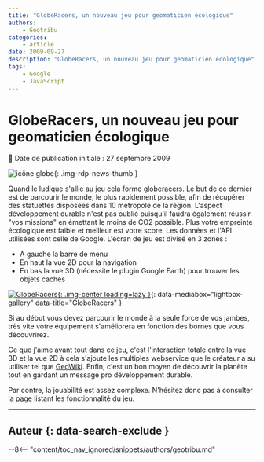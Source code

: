 ```yaml
---
title: "GlobeRacers, un nouveau jeu pour geomaticien écologique"
authors:
    - Geotribu
categories:
    - article
date: 2009-09-27
description: "GlobeRacers, un nouveau jeu pour geomaticien écologique"
tags:
    - Google
    - JavaScript
---
```


# GlobeRacers, un nouveau jeu pour geomaticien écologique

:calendar: Date de publication initiale : 27 septembre 2009

![icône globe](https://cdn.geotribu.fr/img/internal/icons-rdp-news/world.png){: .img-rdp-news-thumb }

Quand le ludique s'allie au jeu cela forme [globeracers](http://www.globeracers.net/index.php?option=com_frontpage&Itemid=1). Le but de ce dernier est de parcourir le monde, le plus rapidement possible, afin de récupérer des statuettes disposées dans 10 métropole de la région. L'aspect développement durable n'est pas oublié puisqu'il faudra également réussir "vos missions" en émettant le moins de CO2 possible. Plus votre empreinte écologique est faible et meilleur est votre score. Les données et l'API utilisées sont celle de Google. L'écran de jeu est divisé en 3 zones :

* A gauche la barre de menu
* En haut la vue 2D pour la navigation
* En bas la vue 3D (nécessite le plugin Google Earth) pour trouver les objets cachés

[![GlobeRacers](https://cdn.geotribu.fr/img/articles-blog-rdp/articles/2009/globeracers.png "GlobeRacers"){: .img-center loading=lazy }](https://cdn.geotribu.fr/img/articles-blog-rdp/articles/2009/globeracers.png){: data-mediabox="lightbox-gallery" data-title="GlobeRacers" }

Si au début vous devez parcourir le monde à la seule force de vos jambes, très vite votre équipement s'améliorera en fonction des bornes que vous découvrirez.

Ce que j'aime avant tout dans ce jeu, c'est l'interaction totale entre la vue 3D et la vue 2D à cela s'ajoute les multiples webservice que le créateur a su utiliser tel que [GeoWiki](http://www.geowiki.fr/index.php?title=Accueil). Enfin, c'est un bon moyen de découvrir la planète tout en gardant un message pro développement durable.

Par contre, la jouabilité est assez complexe. N'hésitez donc pas à consulter la [page](http://www.globeracers.net/index.php?option=com_content&task=view&id=25&Itemid=41) listant les fonctionnalité du jeu.

----

## Auteur {: data-search-exclude }

--8<-- "content/toc_nav_ignored/snippets/authors/geotribu.md"
